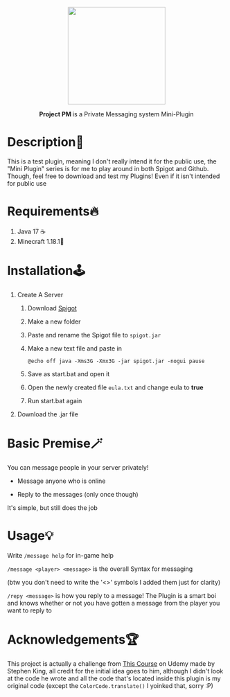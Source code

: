 <p align="center">
<img title="" src="https://img.icons8.com/nolan/512/love-message.png" alt="" width="225" data-align="center">

<p align="center">
<b>Project PM </b> is a Private Messaging system Mini-Plugin

# Description👀

This is a test plugin, meaning I don't really intend it for the public use, the "Mini Plugin" series is for me to play around in both Spigot and Github. Though, feel free to download and test my Plugins! Even if it isn't intended for public use

# Requirements🔥

1. Java 17 ☕
2. Minecraft 1.18.1👀

# Installation🕹️

1. Create A Server
   
   1. Download [Spigot](https://getbukkit.org/get/bf7ac3b5bc08ea97d22919680d240a80)
   
   2. Make a new folder
   
   3. Paste and rename the Spigot file to `spigot.jar`
   
   4. Make a new text file and paste in
      
      `@echo off java -Xms3G -Xmx3G -jar spigot.jar -nogui pause`
   
   5. Save as start.bat and open it
   
   6. Open the newly created file `eula.txt` and change eula to **true**
   
   7. Run start.bat again

2. Download the .jar file

# Basic Premise🪄

You can message people in your server privately!

- Message anyone who is online

- Reply to the messages (only once though)

It's simple, but still does the job

# Usage💡

Write `/message help` for in-game help

`/message <player> <message>` is the overall Syntax for messaging 

(btw you don't need to write the '<>' symbols I added them just for clarity)

`/repy <message>` is how you reply to a message! The Plugin is a smart boi and knows whether or not you have gotten a message from the player you want to reply to

# Acknowledgements🏆

This project is actually a challenge from [This Course](https://www.udemy.com/course/develop-minecraft-plugins-java-programming/) on Udemy made by Stephen King, all credit for the initial idea goes to him, although I didn't look at the code he wrote and all the code that's located inside this plugin is my original code (except the `ColorCode.translate()` I yoinked that, sorry :P)
